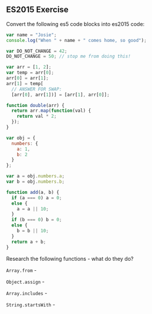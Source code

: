 ## ES2015 Exercise

Convert the following es5 code blocks into es2015 code:

```javascript
var name = "Josie";
console.log("When " + name + " comes home, so good");
```

```javascript
var DO_NOT_CHANGE = 42;
DO_NOT_CHANGE = 50; // stop me from doing this!
```

```javascript
var arr = [1, 2];
var temp = arr[0];
arr[0] = arr[1];
arr[1] = temp[
  // ANSWER FOR SWAP:
  [arr[0], arr[1])] = [arr[1], arr[0]];
```

```javascript
function double(arr) {
  return arr.map(function(val) {
    return val * 2;
  });
}
```

```javascript
var obj = {
  numbers: {
    a: 1,
    b: 2
  }
};

var a = obj.numbers.a;
var b = obj.numbers.b;
```

```javascript
function add(a, b) {
  if (a === 0) a = 0;
  else {
    a = a || 10;
  }
  if (b === 0) b = 0;
  else {
    b = b || 10;
  }
  return a + b;
}
```

Research the following functions - what do they do?

`Array.from` -

`Object.assign` -

`Array.includes` -

`String.startsWith` -
